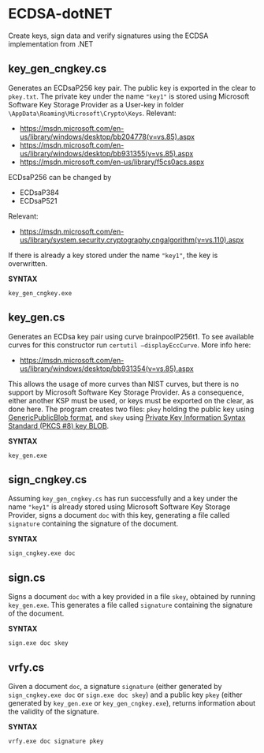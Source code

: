 # ECDSA-dotNET
Create keys, sign data and verify signatures using the ECDSA implementation from .NET

## key_gen_cngkey.cs

Generates an ECDsaP256 key pair. 
The public key is exported in the clear to `pkey.txt`.
The private key under the name `"key1"` is stored using Microsoft Software Key Storage Provider as a User-key in folder `\AppData\Roaming\Microsoft\Crypto\Keys`.
Relevant:
  - https://msdn.microsoft.com/en-us/library/windows/desktop/bb204778(v=vs.85).aspx
  - https://msdn.microsoft.com/en-us/library/windows/desktop/bb931355(v=vs.85).aspx
  - https://msdn.microsoft.com/en-us/library/f5cs0acs.aspx

ECDsaP256 can be changed by
  - ECDsaP384
  - ECDsaP521
  
Relevant:
  - https://msdn.microsoft.com/en-us/library/system.security.cryptography.cngalgorithm(v=vs.110).aspx
  
If there is already a key stored under the name `"key1"`, the key is overwritten.

**SYNTAX**
```
key_gen_cngkey.exe
```

## key_gen.cs

Generates an ECDsa key pair using curve brainpoolP256t1.
To see available curves for this constructor run `certutil –displayEccCurve`.
More info here:
  - https://msdn.microsoft.com/en-us/library/windows/desktop/bb931354(v=vs.85).aspx

This allows the usage of more curves than NIST curves, but there is no support by Microsoft Software Key Storage Provider.
As a consequence, either another KSP must be used, or keys must be exported on the clear, as done here.
The program creates two files: `pkey` holding the public key using [GenericPublicBlob format](https://msdn.microsoft.com/en-us/library/system.security.cryptography.cngkeyblobformat.genericpublicblob(v=vs.110).aspx), and `skey` using [Private Key Information Syntax Standard (PKCS #8) key BLOB](https://msdn.microsoft.com/en-us/library/system.security.cryptography.cngkeyblobformat.pkcs8privateblob(v=vs.110).aspx).

**SYNTAX**
```
key_gen.exe
```

## sign_cngkey.cs

Assuming `key_gen_cngkey.cs` has run successfully and a key under the name `"key1"` is already stored using Microsoft Software Key Storage Provider, signs a document `doc` with this key, generating a file called `signature` containing the signature of the document.

**SYNTAX**
```
sign_cngkey.exe doc
```

## sign.cs

Signs a document `doc` with a key provided in a file `skey`, obtained by running `key_gen.exe`.
This generates a file called `signature` containing the signature of the document.

**SYNTAX**
```
sign.exe doc skey
```

## vrfy.cs

Given a document `doc`, a signature `signature` (either generated by `sign_cngkey.exe doc` or `sign.exe doc skey`) and a public key `pkey` (either generated by `key_gen.exe` or `key_gen_cngkey.exe`), returns information about the validity of the signature.

**SYNTAX**
```
vrfy.exe doc signature pkey
```
